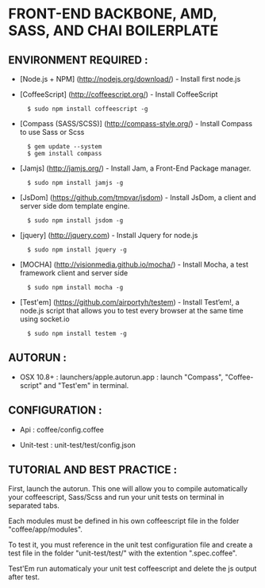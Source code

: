 FRONT-END BACKBONE, AMD, SASS, AND CHAI BOILERPLATE 
===================================================

ENVIRONMENT REQUIRED :
-----------------------

- [Node.js + NPM] (http://nodejs.org/download/) - Install first node.js

- [CoffeeScript] (http://coffeescript.org/) - Install CoffeeScript

        $ sudo npm install coffeescript -g

- [Compass (SASS/SCSS)] (http://compass-style.org/) - Install Compass to use Sass or Scss

		$ gem update --system
		$ gem install compass


- [Jamjs] (http://jamjs.org/) - Install Jam, a Front-End Package manager.

		$ sudo npm install jamjs -g

- [JsDom] (https://github.com/tmpvar/jsdom) - Install JsDom, a client and server side dom template engine.

		$ sudo npm install jsdom -g

- [jquery] (http://jquery.com) - Install Jquery for node.js

		$ sudo npm install jquery -g

- [MOCHA] (http://visionmedia.github.io/mocha/) - Install Mocha, a test framework client and server side

		$ sudo npm install mocha -g

- [Test'em] (https://github.com/airportyh/testem) - Install Test’em!, a node.js script that allows you to test every browser at the same time using socket.io

		$ sudo npm install testem -g


AUTORUN :
---------

- OSX 10.8+ : launchers/apple.autorun.app : launch "Compass", "Coffee-script" and "Test'em" in terminal.


CONFIGURATION :
---------------

- Api : coffee/config.coffee

- Unit-test : unit-test/test/config.json


TUTORIAL AND BEST PRACTICE :
----------------------------
	
First, launch the autorun. This one will allow you to compile automatically your coffeescript, Sass/Scss and run your unit tests on terminal in separated tabs.

Each modules must be defined in his own coffeescript file in the folder "coffee/app/modules". 

To test it, you must reference in the unit test configuration file and create a test file in the folder "unit-test/test/" with the extention ".spec.coffee".

Test'Em run automaticaly your unit test coffeescript and delete the js output after test.